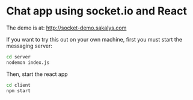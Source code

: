 # Chat app using socket.io and React

The demo is at:
http://socket-demo.sakalys.com

If you want to try this out on your own machine, first you must start the messaging server:

```bash
cd server
nodemon index.js
```


Then, start the react app
```bash
cd client
npm start
```
